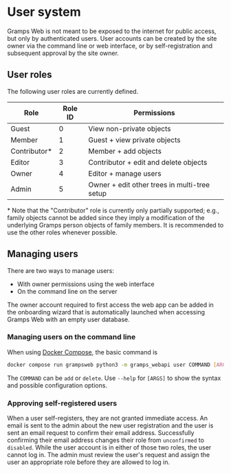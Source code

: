 # User system

Gramps Web is not meant to be exposed to the internet for public access, but only by authenticated users. User accounts can be created by the site owner via the command line or web interface, or by self-registration and subsequent approval by the site owner.

## User roles

The following user roles are currently defined.

Role | Role ID | Permissions
-----|---------|------------
Guest | 0 | View non-private objects
Member | 1 | Guest + view private objects
Contributor* | 2 | Member + add objects
Editor | 3 | Contributor + edit and delete objects
Owner | 4 | Editor + manage users
Admin | 5 | Owner + edit other trees in multi-tree setup

\* Note that the "Contributor" role is currently only partially supported; e.g., family objects cannot be added since they imply a modification of the underlying Gramps person objects of family members. It is recommended to use the other roles whenever possible.

## Managing users

There are two ways to manage users:

- With owner permissions using the web interface
- On the command line on the server

The owner account required to first access the web app can be added in the onboarding wizard that is automatically launched when accessing Gramps Web with an empty user database.

### Managing users on the command line

When using [Docker Compose](install_setup/deployment.md), the basic command is

```bash
docker compose run grampsweb python3 -m gramps_webapi user COMMAND [ARGS]
```

The `COMMAND` can be `add` or `delete`. Use `--help` for `[ARGS]` to show the syntax and possible configuration options.

### Approving self-registered users

When a user self-registers, they are not granted immediate access. An email is sent to the admin about the new user registration and the user is sent an email request to confirm their email address. Successfully confirming their email address changes their role from `unconfirmed` to `disabled`. While the user account is in either of those two roles, the user cannot log in. The admin must review the user's request and assign the user an appropriate role before they are allowed to log in.
